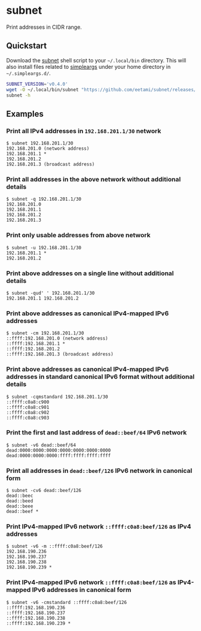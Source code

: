 # subnet

Print addresses in CIDR range.

## Quickstart

Download the [subnet](https://github.com/eetami/subnet/releases/latest) shell
script to your `~/.local/bin` directory. This will also install files related to
[simpleargs](https://github.com/laurivan/simpleargs) under your home directory in
`~/.simpleargs.d/`.

```bash
SUBNET_VERSION='v0.4.0'
wget -O ~/.local/bin/subnet "https://github.com/eetami/subnet/releases/download/${SUBNET_VERSION}/subnet"
subnet -h
```

## Examples

### Print all IPv4 addresses in `192.168.201.1/30` network

```console
$ subnet 192.168.201.1/30
192.168.201.0 (network address)
192.168.201.1 *
192.168.201.2
192.168.201.3 (broadcast address)
```

### Print all addresses in the above network without additional details

```console
$ subnet -q 192.168.201.1/30
192.168.201.0
192.168.201.1
192.168.201.2
192.168.201.3
```

### Print only usable addresses from above network

```console
$ subnet -u 192.168.201.1/30
192.168.201.1 *
192.168.201.2
```

### Print above addresses on a single line without additional details

```console
$ subnet -qud' ' 192.168.201.1/30
192.168.201.1 192.168.201.2
```

### Print above addresses as canonical IPv4-mapped IPv6 addresses

```console
$ subnet -cm 192.168.201.1/30
::ffff:192.168.201.0 (network address)
::ffff:192.168.201.1 *
::ffff:192.168.201.2
::ffff:192.168.201.3 (broadcast address)
```

### Print above addresses as canonical IPv4-mapped IPv6 addresses in standard canonical IPv6 format without additional details

```console
$ subnet -cqmstandard 192.168.201.1/30
::ffff:c0a8:c900
::ffff:c0a8:c901
::ffff:c0a8:c902
::ffff:c0a8:c903
```

### Print the first and last address of `dead::beef/64` IPv6 network

```console
$ subnet -v6 dead::beef/64
dead:0000:0000:0000:0000:0000:0000:0000
dead:0000:0000:0000:ffff:ffff:ffff:ffff
```

### Print all addresses in `dead::beef/126` IPv6 network in canonical form

```console
$ subnet -cv6 dead::beef/126
dead::beec
dead::beed
dead::beee
dead::beef *
```

### Print IPv4-mapped IPv6 network `::ffff:c0a8:beef/126` as IPv4 addresses

```console
$ subnet -v6 -m ::ffff:c0a8:beef/126
192.168.190.236
192.168.190.237
192.168.190.238
192.168.190.239 *
```

### Print IPv4-mapped IPv6 network `::ffff:c0a8:beef/126` as IPv4-mapped IPv6 addresses in canonical form

```console
$ subnet -v6 -cmstandard ::ffff:c0a8:beef/126
::ffff:192.168.190.236
::ffff:192.168.190.237
::ffff:192.168.190.238
::ffff:192.168.190.239 *
```
